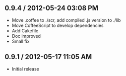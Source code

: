 ## 0.9.4 / 2012-05-24 03:08 PM

  - Move .coffee to ./scr, add compiled .js version to ./lib
  - Move CoffeeScript to develop dependencies
  - Add Cakefile
  - Doc improved
  - Small fix


## 0.9.1 / 2012-05-17 11:05 AM

  - Initial release